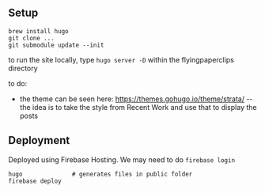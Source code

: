 
## Setup
```
brew install hugo
git clone ...
git submodule update --init
```


to run the site locally, type `hugo server -D` within the flyingpaperclips directory


to do:

- the theme can be seen here: https://themes.gohugo.io/theme/strata/ -- the idea is to take the style from Recent Work and use that to display the posts




## Deployment

Deployed using Firebase Hosting.  We may need to do `firebase login`

```
hugo              # generates files in public folder
firebase deploy
```
